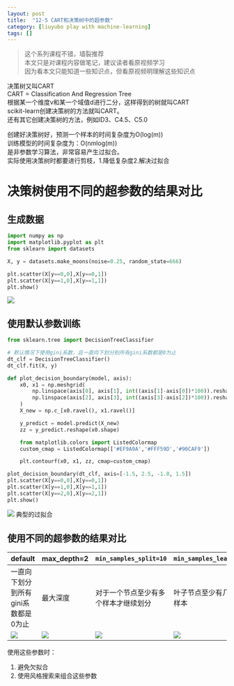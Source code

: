```yaml
---
layout: post
title:  "12-5 CART和决策树中的超参数"
category: [liuyubo play with machine-learning]
tags: []
---
```


> 这个系列课程不错，墙裂推荐  
> 本文只是对课程内容做笔记，建议读者看原视频学习  
> 因为看本文只能知道一些知识点，但看原视频明理解这些知识点  

决策树又叫CART  
CART = Classification And Regression Tree  
根据某一个维度v和某一个域值d进行二分，这样得到的树就叫CART  
scikit-learn创建决策树的方法就叫CART。  
还有其它创建决策树的方法，例如ID3、C4.5、C5.0

创建好决策树好，预测一个样本的时间复杂度为O(log(m))  
训练模型的时间复杂度为：O(n*m*log(m))  
是非参数学习算法，非常容易产生过拟合。  
实际使用决策树时都要进行剪枝，1.降低复杂度2.解决过拟合  

<!-- more -->

# 决策树使用不同的超参数的结果对比

## 生成数据

```python
import numpy as np
import matplotlib.pyplot as plt
from sklearn import datasets

X, y = datasets.make_moons(noise=0.25, random_state=666)

plt.scatter(X[y==0,0],X[y==0,1])
plt.scatter(X[y==1,0],X[y==1,1])
plt.show()
```

![](http://windmissing.github.io/images/2019/267.png)

## 使用默认参数训练

```python
from sklearn.tree import DecisionTreeClassifier

# 默认情况下使用gini系数，且一直向下划分到所有gini系数都是0为止
dt_clf = DecisionTreeClassifier()
dt_clf.fit(X, y)

def plot_decision_boundary(model, axis):
    x0, x1 = np.meshgrid(
        np.linspace(axis[0], axis[1], int((axis[1]-axis[0])*100)).reshape(-1,1),
        np.linspace(axis[2], axis[3], int((axis[3]-axis[2])*100)).reshape(-1,1)
    )
    X_new = np.c_[x0.ravel(), x1.ravel()]

    y_predict = model.predict(X_new)
    zz = y_predict.reshape(x0.shape)

    from matplotlib.colors import ListedColormap
    custom_cmap = ListedColormap(['#EF9A9A','#FFF59D','#90CAF9'])

    plt.contourf(x0, x1, zz, cmap=custom_cmap)

plot_decision_boundary(dt_clf, axis=[-1.5, 2.5, -1.0, 1.5])
plt.scatter(X[y==0,0],X[y==0,1])
plt.scatter(X[y==1,0],X[y==1,1])
plt.scatter(X[y==2,0],X[y==2,1])
plt.show()
```

![](http://windmissing.github.io/images/2019/268.png)
典型的过拟合

## 使用不同的超参数的结果对比

default  | max_depth=2  | `min_samples_split=10`  | `min_samples_leaf=6`  | `max_leaf_nodes=4`
--|---|---|---|--
一直向下划分到所有gini系数都是0为止  | 最大深度  | 对于一个节点至少有多个样本才继续划分  | 叶子节点至少有几个样本  | 最多有多少个叶子
![](http://windmissing.github.io/images/2019/268.png)  | ![](http://windmissing.github.io/images/2019/269.png)  | ![](http://windmissing.github.io/images/2019/270.png)  | ![](http://windmissing.github.io/images/2019/271.png)  | ![](http://windmissing.github.io/images/2019/272.png)

使用这些参数时：  
1. 避免欠拟合  
2. 使用风格搜索来组合这些参数
